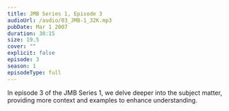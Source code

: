 ```yaml
---
title: JMB Series 1, Episode 3
audioUrl: /audio/03_JMB-1_32K.mp3
pubDate: Mar 1 2007
duration: 38:15
size: 19.5
cover: ""
explicit: false
episode: 3
season: 1
episodeType: full
---
```

In episode 3 of the JMB Series 1, we delve deeper into the subject matter, providing more context and examples to enhance understanding.
